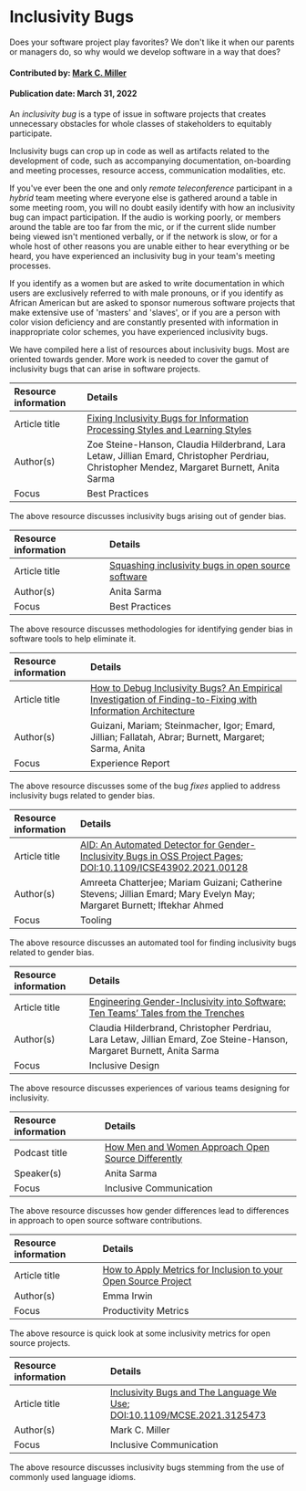 # Inclusivity Bugs

<!--deck text start-->
Does your software project play favorites? We don't like it when our parents or managers do, so why would we develop software in a way that does?
<!--deck text end-->

#### Contributed by: [Mark C. Miller](https://github.com/markcmiller86)
#### Publication date: March 31, 2022


An *inclusivity bug* is a type of issue in software projects that creates unnecessary obstacles for whole classes of stakeholders to equitably participate.

Inclusivity bugs can crop up in code as well as artifacts related to the development of code, such as accompanying documentation, on-boarding and meeting processes, resource access, communication modalities, etc.

If you've ever been the one and only *remote teleconference* participant in a *hybrid* team meeting where everyone else is gathered around a table in some meeting room, you will no doubt easily identify with how an inclusivity bug can impact participation.
If the audio is working poorly, or members around the table are too far from the mic, or if the current slide number being viewed isn't mentioned verbally, or if the network is slow, or for a whole host of other reasons you are unable either to hear everything or be heard, you have experienced an inclusivity bug in your team's meeting processes.

If you identify as a women but are asked to write documentation in which users are exclusively referred to with male pronouns, or if you identify as African American but are asked to sponsor numerous software projects that make extensive use of 'masters' and 'slaves', or if you are a person with color vision deficiency and are constantly presented with information in inappropriate color schemes, you have experienced inclusivity bugs.

We have compiled here a list of resources about inclusivity bugs.
Most are oriented towards gender.
More work is needed to cover the gamut of inclusivity bugs that can arise in software projects.

Resource information | Details
:--- | :---
Article title | [Fixing Inclusivity Bugs for Information Processing Styles and Learning Styles](https://arxiv.org/abs/1905.02813)
Author(s) | Zoe Steine-Hanson, Claudia Hilderbrand, Lara Letaw, Jillian Emard, Christopher Perdriau, Christopher Mendez, Margaret Burnett, Anita Sarma
Focus | Best Practices

The above resource discusses inclusivity bugs arising out of gender bias.

Resource information | Details
:--- | :---
Article title | [Squashing inclusivity bugs in open source software](https://opensource.com/article/18/8/inclusivity-bugs-open-source-software)
Author(s) | Anita Sarma
Focus | Best Practices

The above resource discusses methodologies for identifying gender bias in software tools to help eliminate it.

Resource information | Details
:--- | :---
Article title | [How to Debug Inclusivity Bugs? An Empirical Investigation of Finding-to-Fixing with Information Architecture](https://ir.library.oregonstate.edu/concern/defaults/8049gc556)
Author(s) | Guizani, Mariam; Steinmacher, Igor; Emard, Jillian; Fallatah, Abrar; Burnett, Margaret; Sarma, Anita
Focus | Experience Report

The above resource discusses some of the bug *fixes* applied to address inclusivity bugs related to gender bias.

Resource information | Details
:--- | :---
Article title | [AID: An Automated Detector for Gender-Inclusivity Bugs in OSS Project Pages](https://ieeexplore.ieee.org/document/9402060);<br>[DOI:10.1109/ICSE43902.2021.00128](https://ieeexplore.ieee.org/document/9402060)
Author(s) | Amreeta Chatterjee; Mariam Guizani; Catherine Stevens; Jillian Emard; Mary Evelyn May; Margaret Burnett; Iftekhar Ahmed
Focus | Tooling

The above resource discusses an automated tool for finding inclusivity bugs related to gender bias.

Resource information | Details
:--- | :---
Article title | [Engineering Gender-Inclusivity into Software: Ten Teams’ Tales from the Trenches](https://par.nsf.gov/servlets/purl/10226803)
Author(s) | Claudia Hilderbrand, Christopher Perdriau, Lara Letaw, Jillian Emard, Zoe Steine-Hanson, Margaret Burnett, Anita Sarma
Focus | Inclusive Design

The above resource discusses experiences of various teams designing for inclusivity.

Resource information | Details
:--- | :---
Podcast title | [How Men and Women Approach Open Source Differently](https://thenewstack.io/how-men-and-women-approach-open-source-differently/)
Speaker(s) | Anita Sarma
Focus | Inclusive Communication

The above resource discusses how gender differences lead to differences in approach to open source software contributions.

Resource information | Details
:--- | :---
Article title | [How to Apply Metrics for Inclusion to your Open Source Project](https://medium.com/@sunnydeveloper/how-to-apply-metrics-for-inclusion-to-your-open-source-project-71b4e31a7b0c)
Author(s) | Emma Irwin
Focus | Productivity Metrics

The above resource is quick look at some inclusivity metrics for open source projects.

Resource information | Details
:--- | :---
Article title | [Inclusivity Bugs and The Language We Use](https://www.computer.org/csdl/magazine/cs/2021/06/09658239/1zw1kDaA63e); <br> [DOI:10.1109/MCSE.2021.3125473](https://ieeexplore.ieee.org/document/9658239)
Author(s) | Mark C. Miller
Focus | Inclusive Communication

The above resource discusses inclusivity bugs stemming from the use of commonly used language idioms.

<!---
Publish: yes
Pinned: no
Topics: Inclusivity, Software process improvement, Documentation, Strategies for more effective teams
RSS update: 2022-03-31
--->
